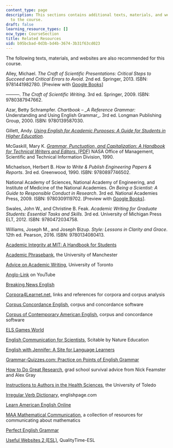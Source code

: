 ```yaml
---
content_type: page
description: This sections contains additional texts, materials, and websites related
  to the course.
draft: false
learning_resource_types: []
ocw_type: CourseSection
title: Related Resources
uid: b95bcbad-0d3b-bd4b-3674-3b31f63cd023
---
```

The following texts, materials, and websites are also recommended for this course.

Alley, Michael. *The Craft of Scientific Presentations: Critical Steps to Succeed and Critical Errors to Avoid*. 2nd ed. Springer, 2013. ISBN: 9781441982780. \[Preview with [Google Books](http://books.google.com/books?id=ZQXK-rEkYgIC&pg=PAfrontcover)\]

———. *The Craft of Scientific Writing*. 3rd ed. Springer, 2009. ISBN: 9780387947662.

Azar, Betty Schrampfer. *Chartbook –* *\_A Reference Grammar:* Understanding and Using English Grammar\_. 3rd ed. Longman Publishing Group, 2000. ISBN: 9780139587030.

Gillett, Andy. [*Using English for Academic Purposes: A Guide for Students in Higher Education*](http://www.uefap.com/).

McGaskill, Mary K. [*Grammar, Punctuation, and Capitalization: A Handbook for Technical Writers and Editors*. (PDF)](https://ntrs.nasa.gov/archive/nasa/casi.ntrs.nasa.gov/19900017394.pdf) NASA Office of Management, Scientific and Technical Information Division, 1990.

Michaelson, Herbert B. *How to Write & Publish Engineering Papers & Reports*. 3rd ed. Greenwood, 1990. ISBN: 9780897746502.

National Academy of Sciences, National Academy of Engineering, and Institute of Medicine of the National Academies. *On Being a Scientist: A Guide to Responsible Conduct in Research*. 3rd ed. National Academies Press, 2009. ISBN: 9780309119702. \[Preview with [Google Books](http://books.google.com/books?id=-vtjAgAAQBAJ&pg=PAfrontcover)\].

Swales, John W., and Christine B. Feak. *Academic Writing for Graduate Students: Essential Tasks and Skills*. 3rd ed. University of Michigan Press ELT, 2012. ISBN: 9780472034758.

Williams, Joseph M., and Joseph Bizup. *Style: Lessons in Clarity and Grace*. 12th ed. Pearson, 2016. ISBN: 9780134080413.

[Academic Integrity at MIT: A Handbook for Students](http://integrity.mit.edu/)

[Academic Phrasebank](http://www.phrasebank.manchester.ac.uk/), the University of Manchester

[Advice on Academic Writing](http://www.writing.utoronto.ca/advice), University of Toronto

[Anglo-Link](https://www.youtube.com/user/MinooAngloLink) on YouTube

[Breaking News English](http://breakingnewsenglish.com/)

[Corpora4Learnet.net](http://www.corpora4learning.net/), links and references for corpora and corpus analysis

[Corpus Concordance English](http://lextutor.ca/conc/eng/), corpus and concordance software

[Corpus of Contemporary American English](http://corpus.byu.edu/coca/), corpus and concordance software

[ELS Games World](http://www.eslgamesworld.com/)

[English Communication for Scientists](http://www.nature.com/scitable/ebooks/english-communication-for-scientists-14053993/contents), Scitable by Nature Education

[English with Jennifer: A Site for Language Learners](http://englishwithjennifer.com/)

[Grammar-Quizzes.com: Practice on Points of English Grammar](http://www.grammar-quizzes.com/)

[How to Do Great Research](https://greatresearch.org/), grad school survival advice from Nick Feamster and Alex Gray

[Instructions to Authors in the Health Sciences](http://mulford.utoledo.edu/instr/), the University of Toledo

[Irregular Verb Dictionary](http://www.englishpage.com/irregularverbs/irregularverbs.html), englishpage.com

[Learn American English Online](http://www.learnamericanenglishonline.com/?gclid=CJbipOTUlcoCFc4XHwodx)

[MAA Mathematical Communication](http://mathcomm.org/), a collection of resources for communicating about mathematics

[Perfect English Grammar](http://www.perfect-english-grammar.com/)

[Useful Websites 2 (ESL)](http://www.qualitytime-esl.com/spip.php?article102), QualityTime-ESL